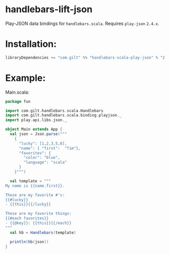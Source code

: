 handlebars-lift-json
====================

Play-JSON data bindings for `handlebars.scala`. Requires `play-json` `2.4.x`.

# Installation:

```scala
libraryDependencies += "com.gilt" %% "handlebars-scala-play-json" % "2.1.1"
```

# Example:

Main.scala:

```scala
package fun

import com.gilt.handlebars.scala.Handlebars
import com.gilt.handlebars.scala.binding.playjson._
import play.api.libs.json._

object Main extends App {
  val json = Json.parse("""
    {
      "lucky": [1,2,3,5,8],
      "name": { "first":  "Tim"},
      "favorites": {
        "color": "blue",
        "language": "scala"
      }
    }""")

  val template = """
My name is {{name.first}}.

These are my favorite #'s:
{{#lucky}}
- {{this}}{{/lucky}}

These are my favorite things:
{{#each favorites}}
- {{@key}}: {{this}}{{/each}}
"""
  val hb = Handlebars(template)

  println(hb(json))
}
```
